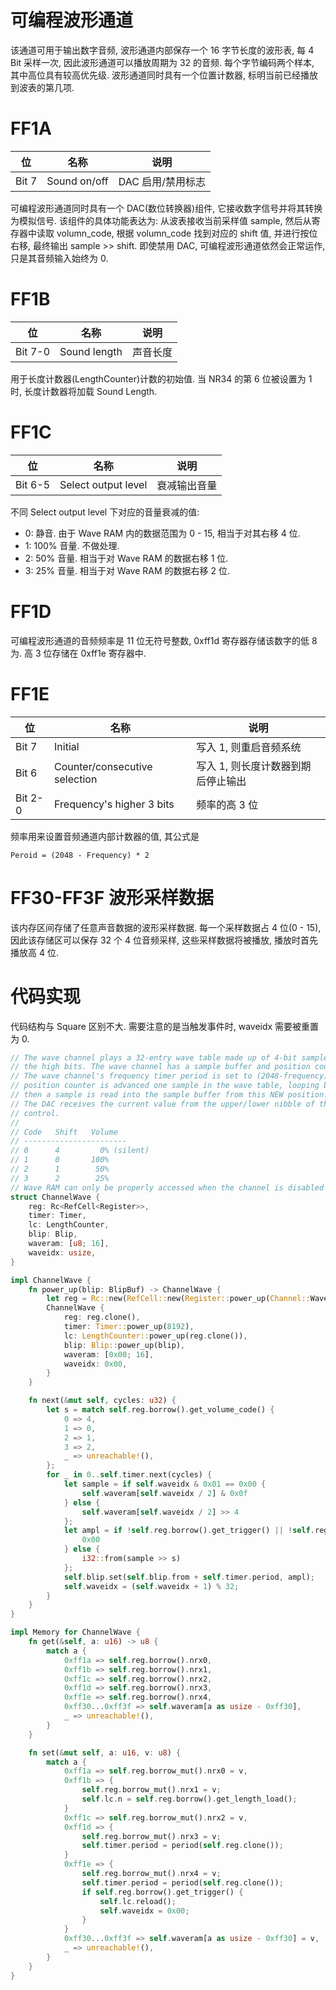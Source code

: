 # 可编程波形通道

该通道可用于输出数字音频, 波形通道内部保存一个 16 字节长度的波形表, 每 4 Bit 采样一次, 因此波形通道可以播放周期为 32 的音频. 每个字节编码两个样本, 其中高位具有较高优先级. 波形通道同时具有一个位置计数器, 标明当前已经播放到波表的第几项.

# FF1A

|  位   |     名称     |       说明        |
| ----- | ------------ | ----------------- |
| Bit 7 | Sound on/off | DAC 启用/禁用标志 |

可编程波形通道同时具有一个 DAC(数位转换器)组件, 它接收数字信号并将其转换为模拟信号. 该组件的具体功能表达为: 从波表接收当前采样值 sample, 然后从寄存器中读取 volumn_code, 根据 volumn_code 找到对应的 shift 值, 并进行按位右移, 最终输出 sample >> shift. 即使禁用 DAC, 可编程波形通道依然会正常运作, 只是其音频输入始终为 0.

# FF1B

|   位    |     名称     |   说明   |
| ------- | ------------ | -------- |
| Bit 7-0 | Sound length | 声音长度 |

用于长度计数器(LengthCounter)计数的初始值. 当 NR34 的第 6 位被设置为 1 时, 长度计数器将加载 Sound Length.

# FF1C

|   位    |        名称         |     说明     |
| ------- | ------------------- | ------------ |
| Bit 6-5 | Select output level | 衰减输出音量 |

不同 Select output level 下对应的音量衰减的值:

- 0: 静音. 由于 Wave RAM 内的数据范围为 0 - 15, 相当于对其右移 4 位.
- 1: 100% 音量. 不做处理.
- 2: 50% 音量. 相当于对 Wave RAM 的数据右移 1 位.
- 3: 25% 音量. 相当于对 Wave RAM 的数据右移 2 位.

# FF1D

可编程波形通道的音频频率是 11 位无符号整数, 0xff1d 寄存器存储该数字的低 8 为. 高 3 位存储在 0xff1e 寄存器中.

# FF1E

|   位    |             名称              |                说明                |
| ------- | ----------------------------- | ---------------------------------- |
| Bit 7   | Initial                       | 写入 1, 则重启音频系统             |
| Bit 6   | Counter/consecutive selection | 写入 1, 则长度计数器到期后停止输出 |
| Bit 2-0 | Frequency's higher 3 bits     | 频率的高 3 位                      |

频率用来设置音频通道内部计数器的值, 其公式是

```no-highlight
Peroid = (2048 - Frequency) * 2
```

# FF30-FF3F 波形采样数据

该内存区间存储了任意声音数据的波形采样数据. 每一个采样数据占 4 位(0 - 15), 因此该存储区可以保存 32 个 4 位音频采样, 这些采样数据将被播放, 播放时首先播放高 4 位.

# 代码实现

代码结构与 Square 区别不大. 需要注意的是当触发事件时, waveidx 需要被重置为 0.

```rs
// The wave channel plays a 32-entry wave table made up of 4-bit samples. Each byte encodes two samples, the first in
// the high bits. The wave channel has a sample buffer and position counter.
// The wave channel's frequency timer period is set to (2048-frequency)*2. When the timer generates a clock, the
// position counter is advanced one sample in the wave table, looping back to the beginning when it goes past the end,
// then a sample is read into the sample buffer from this NEW position.
// The DAC receives the current value from the upper/lower nibble of the sample buffer, shifted right by the volume
// control.
//
// Code   Shift   Volume
// -----------------------
// 0      4         0% (silent)
// 1      0       100%
// 2      1        50%
// 3      2        25%
// Wave RAM can only be properly accessed when the channel is disabled (see obscure behavior).
struct ChannelWave {
    reg: Rc<RefCell<Register>>,
    timer: Timer,
    lc: LengthCounter,
    blip: Blip,
    waveram: [u8; 16],
    waveidx: usize,
}

impl ChannelWave {
    fn power_up(blip: BlipBuf) -> ChannelWave {
        let reg = Rc::new(RefCell::new(Register::power_up(Channel::Wave)));
        ChannelWave {
            reg: reg.clone(),
            timer: Timer::power_up(8192),
            lc: LengthCounter::power_up(reg.clone()),
            blip: Blip::power_up(blip),
            waveram: [0x00; 16],
            waveidx: 0x00,
        }
    }

    fn next(&mut self, cycles: u32) {
        let s = match self.reg.borrow().get_volume_code() {
            0 => 4,
            1 => 0,
            2 => 1,
            3 => 2,
            _ => unreachable!(),
        };
        for _ in 0..self.timer.next(cycles) {
            let sample = if self.waveidx & 0x01 == 0x00 {
                self.waveram[self.waveidx / 2] & 0x0f
            } else {
                self.waveram[self.waveidx / 2] >> 4
            };
            let ampl = if !self.reg.borrow().get_trigger() || !self.reg.borrow().get_dac_power() {
                0x00
            } else {
                i32::from(sample >> s)
            };
            self.blip.set(self.blip.from + self.timer.period, ampl);
            self.waveidx = (self.waveidx + 1) % 32;
        }
    }
}

impl Memory for ChannelWave {
    fn get(&self, a: u16) -> u8 {
        match a {
            0xff1a => self.reg.borrow().nrx0,
            0xff1b => self.reg.borrow().nrx1,
            0xff1c => self.reg.borrow().nrx2,
            0xff1d => self.reg.borrow().nrx3,
            0xff1e => self.reg.borrow().nrx4,
            0xff30...0xff3f => self.waveram[a as usize - 0xff30],
            _ => unreachable!(),
        }
    }

    fn set(&mut self, a: u16, v: u8) {
        match a {
            0xff1a => self.reg.borrow_mut().nrx0 = v,
            0xff1b => {
                self.reg.borrow_mut().nrx1 = v;
                self.lc.n = self.reg.borrow().get_length_load();
            }
            0xff1c => self.reg.borrow_mut().nrx2 = v,
            0xff1d => {
                self.reg.borrow_mut().nrx3 = v;
                self.timer.period = period(self.reg.clone());
            }
            0xff1e => {
                self.reg.borrow_mut().nrx4 = v;
                self.timer.period = period(self.reg.clone());
                if self.reg.borrow().get_trigger() {
                    self.lc.reload();
                    self.waveidx = 0x00;
                }
            }
            0xff30...0xff3f => self.waveram[a as usize - 0xff30] = v,
            _ => unreachable!(),
        }
    }
}
```
